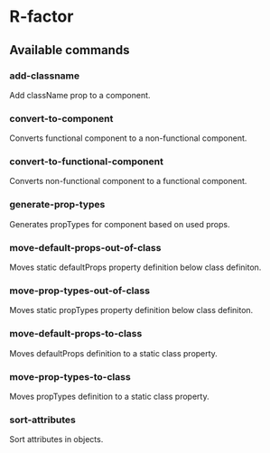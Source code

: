 # R-factor
## Available commands
### add-classname
Add className prop to a component.
### convert-to-component
Converts functional component to a non-functional component.
### convert-to-functional-component
Converts non-functional component to a functional component.
### generate-prop-types
Generates propTypes for component based on used props.
### move-default-props-out-of-class
Moves static defaultProps property definition below class definiton.
### move-prop-types-out-of-class
Moves static propTypes property definition below class definiton.
### move-default-props-to-class
Moves defaultProps definition to a static class property.
### move-prop-types-to-class
Moves propTypes definition to a static class property.
### sort-attributes
Sort attributes in objects.
